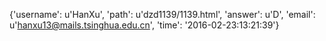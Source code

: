 {'username': u'HanXu', 'path': u'dzd1139/1139.html', 'answer': u'D', 'email': u'hanxu13@mails.tsinghua.edu.cn', 'time': '2016-02-23:13:21:39'}